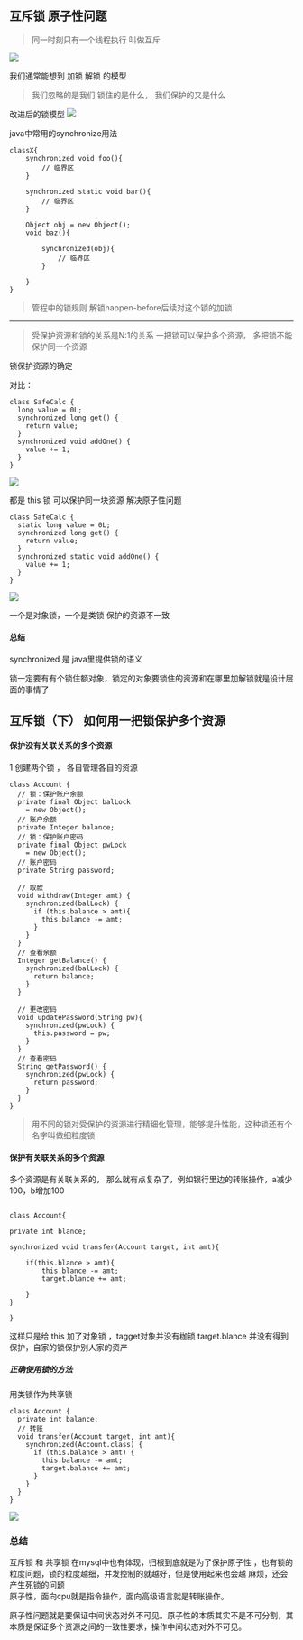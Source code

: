 ## 互斥锁 原子性问题

> 同一时刻只有一个线程执行 叫做互斥

![](./img/03-01.png)
  
我们通常能想到 加锁 解锁  的模型  
> 我们忽略的是我们 锁住的是什么， 我们保护的又是什么

改进后的锁模型
![](./img/03-02.png)  
  

java中常用的synchronize用法
```$xslt
classX{
    synchronized void foo(){
        // 临界区
    }
    
    synchronized static void bar(){
        // 临界区
    }
    
    Object obj = new Object();
    void baz(){
    
        synchronized(obj){
            // 临界区
        }
        
    }
}
```

> 管程中的锁规则 解锁happen-before后续对这个锁的加锁  
---

> 受保护资源和锁的关系是N:1的关系  一把锁可以保护多个资源， 多把锁不能保护同一个资源


锁保护资源的确定

对比：  
```$xslt
class SafeCalc {
  long value = 0L;
  synchronized long get() {
    return value;
  }
  synchronized void addOne() {
    value += 1;
  }
}
```

![](./img/03-03.png)

都是 this 锁 可以保护同一块资源 解决原子性问题

```$xslt
class SafeCalc {
  static long value = 0L;
  synchronized long get() {
    return value;
  }
  synchronized static void addOne() {
    value += 1;
  }
}
```
 ![](./img/03-04.png)  
 
 一个是对象锁，一个是类锁 保护的资源不一致


#### 总结
synchronized 是 java里提供锁的语义

锁一定要有有个锁住额对象，锁定的对象要锁住的资源和在哪里加解锁就是设计层面的事情了




## 互斥锁（下） 如何用一把锁保护多个资源

#### 保护没有关联关系的多个资源

1 创建两个锁 ， 各自管理各自的资源
```$xslt
class Account {
  // 锁：保护账户余额
  private final Object balLock
    = new Object();
  // 账户余额  
  private Integer balance;
  // 锁：保护账户密码
  private final Object pwLock
    = new Object();
  // 账户密码
  private String password;
 
  // 取款
  void withdraw(Integer amt) {
    synchronized(balLock) {
      if (this.balance > amt){
        this.balance -= amt;
      }
    }
  } 
  // 查看余额
  Integer getBalance() {
    synchronized(balLock) {
      return balance;
    }
  }
 
  // 更改密码
  void updatePassword(String pw){
    synchronized(pwLock) {
      this.password = pw;
    }
  } 
  // 查看密码
  String getPassword() {
    synchronized(pwLock) {
      return password;
    }
  }
}
``` 

> 用不同的锁对受保护的资源进行精细化管理，能够提升性能，这种锁还有个名字叫做细粒度锁  


#### 保护有关联关系的多个资源

多个资源是有关联关系的， 那么就有点复杂了，例如银行里边的转账操作，a减少100，b增加100

```$xslt

class Account{

private int blance;

synchronized void transfer(Account target, int amt){

    if(this.blance > amt){
        this.blance -= amt;
        target.blance += amt;
    
    }
}

}

```  
这样只是给 this 加了对象锁 ，tagget对象并没有枷锁 target.blance 并没有得到保护，自家的锁保护别人家的资产


##### 正确使用锁的方法

用类锁作为共享锁 
```$xslt
class Account {
  private int balance;
  // 转账
  void transfer(Account target, int amt){
    synchronized(Account.class) {
      if (this.balance > amt) {
        this.balance -= amt;
        target.balance += amt;
      }
    }
  } 
}
```

![](./img/03-05.png)


### 总结

互斥锁 和 共享锁 在mysql中也有体现，归根到底就是为了保护原子性 ，也有锁的粒度问题，锁的粒度越细，并发控制的就越好，但是使用起来也会越
麻烦，还会产生死锁的问题  
原子性，面向cpu就是指令操作，面向高级语言就是转账操作。

原子性问题就是要保证中间状态对外不可见。原子性的本质其实不是不可分割，其本质是保证多个资源之间的一致性要求，操作中间状态对外不可见。






































